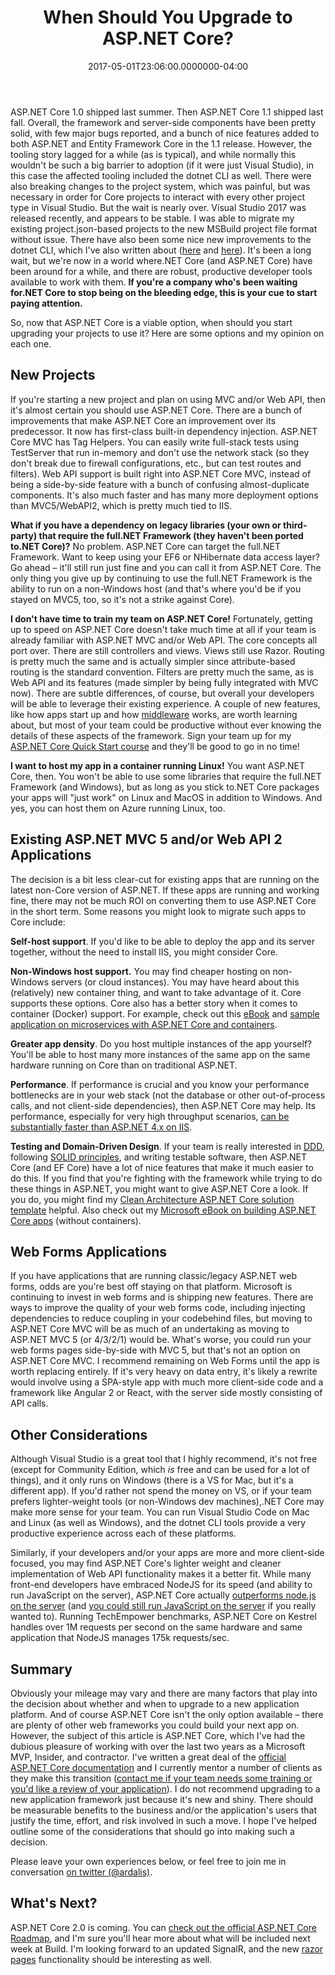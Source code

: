 ﻿---
title: When Should You Upgrade to ASP.NET Core?
date: "2017-05-01T23:06:00.0000000-04:00"
description: ASP.NET Core 1.0 shipped last summer. Then ASP.NET Core 1.1 shipped
featuredImage: /img/aspnetcore-logo.png
---

ASP.NET Core 1.0 shipped last summer. Then ASP.NET Core 1.1 shipped last fall. Overall, the framework and server-side components have been pretty solid, with few major bugs reported, and a bunch of nice features added to both ASP.NET and Entity Framework Core in the 1.1 release. However, the tooling story lagged for a while (as is typical), and while normally this wouldn't be such a big barrier to adoption (if it were just Visual Studio), in this case the affected tooling included the dotnet CLI as well. There were also breaking changes to the project system, which was painful, but was necessary in order for Core projects to interact with every other project type in Visual Studio. But the wait is nearly over. Visual Studio 2017 was released recently, and appears to be stable. I was able to migrate my existing project.json-based projects to the new MSBuild project file format without issue. There have also been some nice new improvements to the dotnet CLI, which I've also written about ([here](http://ardalis.com/how-to-add-a-nuget-package-using-dotnet-add) and [here](http://ardalis.com/how-to-manage-solution-projects-using-dotnet-cli)). It's been a long wait, but we're now in a world where.NET Core (and ASP.NET Core) have been around for a while, and there are robust, productive developer tools available to work with them. **If you're a company who's been waiting for.NET Core to stop being on the bleeding edge, this is your cue to start paying attention.**

So, now that ASP.NET Core is a viable option, when should you start upgrading your projects to use it? Here are some options and my opinion on each one.

## New Projects

If you're starting a new project and plan on using MVC and/or Web API, then it's almost certain you should use ASP.NET Core. There are a bunch of improvements that make ASP.NET Core an improvement over its predecessor. It now has first-class built-in dependency injection. ASP.NET Core MVC has Tag Helpers. You can easily write full-stack tests using TestServer that run in-memory and don't use the network stack (so they don't break due to firewall configurations, etc., but can test routes and filters). Web API support is built right into ASP.NET Core MVC, instead of being a side-by-side feature with a bunch of confusing almost-duplicate components. It's also much faster and has many more deployment options than MVC5/WebAPI2, which is pretty much tied to IIS.

**What if you have a dependency on legacy libraries (your own or third-party) that require the full.NET Framework (they haven't been ported to.NET Core)?** No problem. ASP.NET Core can target the full.NET Framework. Want to keep using your EF6 or NHibernate data access layer? Go ahead – it'll still run just fine and you can call it from ASP.NET Core. The only thing you give up by continuing to use the full.NET Framework is the ability to run on a non-Windows host (and that's where you'd be if you stayed on MVC5, too, so it's not a strike against Core).

**I don't have time to train my team on ASP.NET Core!** Fortunately, getting up to speed on ASP.NET Core doesn't take much time at all if your team is already familiar with ASP.NET MVC and/or Web API. The core concepts all port over. There are still controllers and views. Views still use Razor. Routing is pretty much the same and is actually simpler since attribute-based routing is the standard convention. Filters are pretty much the same, as is Web API and its features (made simpler by being fully integrated with MVC now). There are subtle differences, of course, but overall your developers will be able to leverage their existing experience. A couple of new features, like how apps start up and how [middleware](http://ardalis.com/using-custom-middleware-to-record-and-fix-404s-in-aspnet-core-apps) works, are worth learning about, but most of your team could be productive without ever knowing the details of these aspects of the framework. Sign your team up for my [ASP.NET Core Quick Start course](http://deviq.com/aspnetcore-quickstart) and they'll be good to go in no time!

**I want to host my app in a container running Linux!** You want ASP.NET Core, then. You won't be able to use some libraries that require the full.NET Framework (and Windows), but as long as you stick to.NET Core packages your apps will "just work" on Linux and MacOS in addition to Windows. And yes, you can host them on Azure running Linux, too.

## Existing ASP.NET MVC 5 and/or Web API 2 Applications

The decision is a bit less clear-cut for existing apps that are running on the latest non-Core version of ASP.NET. If these apps are running and working fine, there may not be much ROI on converting them to use ASP.NET Core in the short term. Some reasons you might look to migrate such apps to Core include:

**Self-host support**. If you'd like to be able to deploy the app and its server together, without the need to install IIS, you might consider Core.

**Non-Windows host support.** You may find cheaper hosting on non-Windows servers (or cloud instances). You may have heard about this (relatively) new container thing, and want to take advantage of it. Core supports these options. Core also has a better story when it comes to container (Docker) support. For example, check out this [eBook](http://aka.ms/MicroservicesEbook) and [sample application on microservices with ASP.NET Core and containers](http://aka.ms/MicroservicesArchitecture).

**Greater app density**. Do you host multiple instances of the app yourself? You'll be able to host many more instances of the same app on the same hardware running on Core than on traditional ASP.NET.

**Performance**. If performance is crucial and you know your performance bottlenecks are in your web stack (not the database or other out-of-process calls, and not client-side dependencies), then ASP.NET Core may help. Its performance, especially for very high throughput scenarios, [can be substantially faster than ASP.NET 4.x on IIS](https://github.com/aspnet/benchmarks).

**Testing and Domain-Driven Design**. If your team is really interested in [DDD](http://bit.ly/PS-DDD), following [SOLID principles](https://www.pluralsight.com/courses/principles-oo-design), and writing testable software, then ASP.NET Core (and EF Core) have a lot of nice features that make it much easier to do this. If you find that you're fighting with the framework while trying to do these things in ASP.NET, you might want to give ASP.NET Core a look. If you do, you might find my [Clean Architecture ASP.NET Core solution template](https://github.com/ardalis/CleanArchitecture) helpful. Also check out my [Microsoft eBook on building ASP.NET Core apps](http://aka.ms/WebAppEbook) (without containers).

## Web Forms Applications

If you have applications that are running classic/legacy ASP.NET web forms, odds are you're best off staying on that platform. Microsoft is continuing to invest in web forms and is shipping new features. There are ways to improve the quality of your web forms code, including injecting dependencies to reduce coupling in your codebehind files, but moving to ASP.NET Core MVC will be as much of an undertaking as moving to ASP.NET MVC 5 (or 4/3/2/1) would be. What's worse, you could run your web forms pages side-by-side with MVC 5, but that's not an option on ASP.NET Core MVC. I recommend remaining on Web Forms until the app is worth replacing entirely. If it's very heavy on data entry, it's likely a rewrite would involve using a SPA-style app with much more client-side code and a framework like Angular 2 or React, with the server side mostly consisting of API calls.

## Other Considerations

Although Visual Studio is a great tool that I highly recommend, it's not free (except for Community Edition, which *is* free and can be used for a lot of things), and it only runs on Windows (there is a VS for Mac, but it's a different app). If you'd rather not spend the money on VS, or if your team prefers lighter-weight tools (or non-Windows dev machines),.NET Core may make more sense for your team. You can run Visual Studio Code on Mac and Linux (as well as Windows), and the dotnet CLI tools provide a very productive experience across each of these platforms.

Similarly, if your developers and/or your apps are more and more client-side focused, you may find ASP.NET Core's lighter weight and cleaner implementation of Web API functionality makes it a better fit. While many front-end developers have embraced NodeJS for its speed (and ability to run JavaScript on the server), ASP.NET Core actually [outperforms node.js on the server](https://github.com/aspnet/benchmarks) (and [you could still run JavaScript on the server](https://channel9.msdn.com/Blogs/Technology-and-Friends/tf441) if you really wanted to). Running TechEmpower benchmarks, ASP.NET Core on Kestrel handles over 1M requests per second on the same hardware and same application that NodeJS manages 175k requests/sec.

## Summary

Obviously your mileage may vary and there are many factors that play into the decision about whether and when to upgrade to a new application platform. And of course ASP.NET Core isn't the only option available – there are plenty of other web frameworks you could build your next app on. However, the subject of this article is ASP.NET Core, which I've had the dubious pleasure of working with over the last two years as a Microsoft MVP, Insider, and contractor. I've written a great deal of the [official ASP.NET Core documentation](http://docs.asp.net/) and I currently mentor a number of clients as they make this transition ([contact me if your team needs some training or you'd like a review of your application](http://services.ardalis.com/)). I do not recommend upgrading to a new application framework just because it's new and shiny. There should be measurable benefits to the business and/or the application's users that justify the time, effort, and risk involved in such a move. I hope I've helped outline some of the considerations that should go into making such a decision.

Please leave your own experiences below, or feel free to join me in conversation [on twitter (@ardalis)](https://twitter.com/ardalis).

## What's Next?

ASP.NET Core 2.0 is coming. You can [check out the official ASP.NET Core Roadmap](https://github.com/aspnet/Home/wiki/Roadmap), and I'm sure you'll hear more about what will be included next week at Build. I'm looking forward to an updated SignalR, and the new [razor pages](https://github.com/aspnet/Mvc/tree/dev/src/Microsoft.AspNetCore.Mvc.RazorPages) functionality should be interesting as well.

